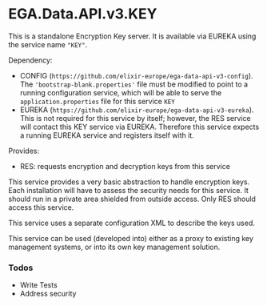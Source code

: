 # EGA.Data.API.v3.KEY

This is a standalone Encryption Key server. It is available via EUREKA using the service name `"KEY"`.

Dependency: 
* CONFIG (`https://github.com/elixir-europe/ega-data-api-v3-config`). The `'bootstrap-blank.properties'` file must be modified to point to a running configuration service, which will be able to serve the `application.properties` file for this service `KEY`
* EUREKA (`https://github.com/elixir-europe/ega-data-api-v3-eureka`). This is not required for this service by itself; however, the RES service will contact this KEY service via EUREKA. Therefore this service expects a running EUREKA service and registers itself with it. 

Provides: 
* RES: requests encryption and decryption keys from this service

This service provides a very basic abstraction to handle encryption keys. Each installation will have to assess the security needs for this service. It should run in a private area shielded from outside access. Only RES should access this service.

This service uses a separate configuration XML to describe the keys used.

This service can be used (developed into) either as a proxy to existing key management systems, or into its own key management solution.

### Todos

 - Write Tests
 - Address security

